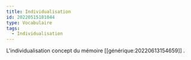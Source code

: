 ```yaml
---
title: Individualisation
id: 20220515181044
type: Vocabulaire
tags:
  - Individualisation
---
```


L'individualisation concept du mémoire [[générique:20220613154659]] .